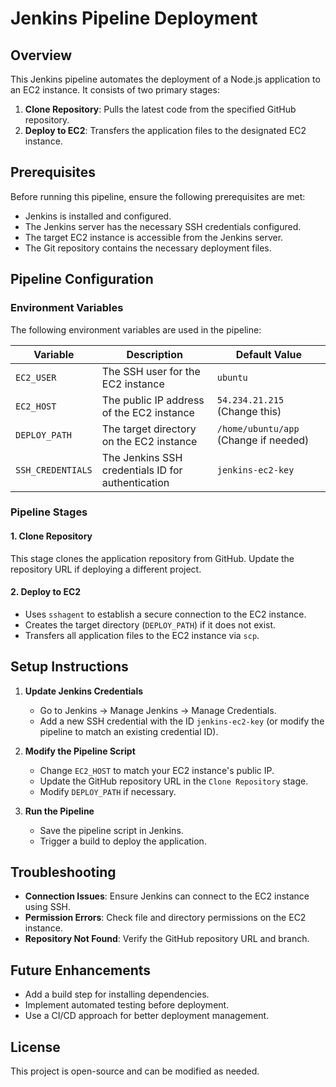 # Jenkins Pipeline Deployment

## Overview
This Jenkins pipeline automates the deployment of a Node.js application to an EC2 instance. It consists of two primary stages:
1. **Clone Repository**: Pulls the latest code from the specified GitHub repository.
2. **Deploy to EC2**: Transfers the application files to the designated EC2 instance.

## Prerequisites
Before running this pipeline, ensure the following prerequisites are met:
- Jenkins is installed and configured.
- The Jenkins server has the necessary SSH credentials configured.
- The target EC2 instance is accessible from the Jenkins server.
- The Git repository contains the necessary deployment files.

## Pipeline Configuration

### Environment Variables
The following environment variables are used in the pipeline:

| Variable         | Description                                     | Default Value |
|-----------------|-------------------------------------------------|---------------|
| `EC2_USER`      | The SSH user for the EC2 instance              | `ubuntu`      |
| `EC2_HOST`      | The public IP address of the EC2 instance      | `54.234.21.215` (Change this) |
| `DEPLOY_PATH`   | The target directory on the EC2 instance       | `/home/ubuntu/app` (Change if needed) |
| `SSH_CREDENTIALS` | The Jenkins SSH credentials ID for authentication | `jenkins-ec2-key` |

### Pipeline Stages
#### 1. Clone Repository
This stage clones the application repository from GitHub. Update the repository URL if deploying a different project.

#### 2. Deploy to EC2
- Uses `sshagent` to establish a secure connection to the EC2 instance.
- Creates the target directory (`DEPLOY_PATH`) if it does not exist.
- Transfers all application files to the EC2 instance via `scp`.

## Setup Instructions

1. **Update Jenkins Credentials**
   - Go to Jenkins -> Manage Jenkins -> Manage Credentials.
   - Add a new SSH credential with the ID `jenkins-ec2-key` (or modify the pipeline to match an existing credential ID).

2. **Modify the Pipeline Script**
   - Change `EC2_HOST` to match your EC2 instance's public IP.
   - Update the GitHub repository URL in the `Clone Repository` stage.
   - Modify `DEPLOY_PATH` if necessary.

3. **Run the Pipeline**
   - Save the pipeline script in Jenkins.
   - Trigger a build to deploy the application.

## Troubleshooting
- **Connection Issues**: Ensure Jenkins can connect to the EC2 instance using SSH.
- **Permission Errors**: Check file and directory permissions on the EC2 instance.
- **Repository Not Found**: Verify the GitHub repository URL and branch.

## Future Enhancements
- Add a build step for installing dependencies.
- Implement automated testing before deployment.
- Use a CI/CD approach for better deployment management.

## License
This project is open-source and can be modified as needed.
